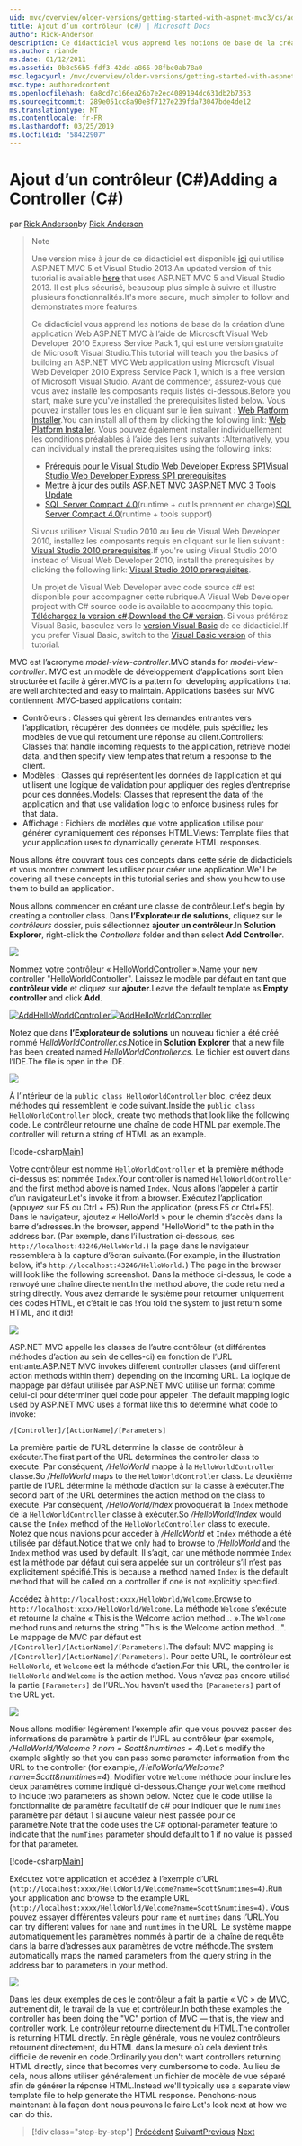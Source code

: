 ```yaml
---
uid: mvc/overview/older-versions/getting-started-with-aspnet-mvc3/cs/adding-a-controller
title: Ajout d’un contrôleur (c#) | Microsoft Docs
author: Rick-Anderson
description: Ce didacticiel vous apprend les notions de base de la création d’une application Web ASP.NET MVC à l’aide de Microsoft Visual Web Developer 2010 Express Service Pack 1, qui, je...
ms.author: riande
ms.date: 01/12/2011
ms.assetid: 0b8c56b5-fdf3-42dd-a866-98fbe0ab78a0
msc.legacyurl: /mvc/overview/older-versions/getting-started-with-aspnet-mvc3/cs/adding-a-controller
msc.type: authoredcontent
ms.openlocfilehash: 6a8cd7c166ea26b7e2ec4089194dc631db2b7353
ms.sourcegitcommit: 289e051cc8a90e8f7127e239fda73047bde4de12
ms.translationtype: MT
ms.contentlocale: fr-FR
ms.lasthandoff: 03/25/2019
ms.locfileid: "58422907"
---
```

<a name="adding-a-controller-c"></a><span data-ttu-id="a12f6-103">Ajout d’un contrôleur (C#)</span><span class="sxs-lookup"><span data-stu-id="a12f6-103">Adding a Controller (C#)</span></span>
====================
<span data-ttu-id="a12f6-104">par [Rick Anderson]((https://twitter.com/RickAndMSFT))</span><span class="sxs-lookup"><span data-stu-id="a12f6-104">by [Rick Anderson]((https://twitter.com/RickAndMSFT))</span></span>

> > [!NOTE]
> > <span data-ttu-id="a12f6-105">Une version mise à jour de ce didacticiel est disponible [ici](../../../getting-started/introduction/getting-started.md) qui utilise ASP.NET MVC 5 et Visual Studio 2013.</span><span class="sxs-lookup"><span data-stu-id="a12f6-105">An updated version of this tutorial is available [here](../../../getting-started/introduction/getting-started.md) that uses ASP.NET MVC 5 and Visual Studio 2013.</span></span> <span data-ttu-id="a12f6-106">Il est plus sécurisé, beaucoup plus simple à suivre et illustre plusieurs fonctionnalités.</span><span class="sxs-lookup"><span data-stu-id="a12f6-106">It's more secure, much simpler to follow and demonstrates more features.</span></span>
> 
> 
> <span data-ttu-id="a12f6-107">Ce didacticiel vous apprend les notions de base de la création d’une application Web ASP.NET MVC à l’aide de Microsoft Visual Web Developer 2010 Express Service Pack 1, qui est une version gratuite de Microsoft Visual Studio.</span><span class="sxs-lookup"><span data-stu-id="a12f6-107">This tutorial will teach you the basics of building an ASP.NET MVC Web application using Microsoft Visual Web Developer 2010 Express Service Pack 1, which is a free version of Microsoft Visual Studio.</span></span> <span data-ttu-id="a12f6-108">Avant de commencer, assurez-vous que vous avez installé les composants requis listés ci-dessous.</span><span class="sxs-lookup"><span data-stu-id="a12f6-108">Before you start, make sure you've installed the prerequisites listed below.</span></span> <span data-ttu-id="a12f6-109">Vous pouvez installer tous les en cliquant sur le lien suivant : [Web Platform Installer](https://www.microsoft.com/web/gallery/install.aspx?appid=VWD2010SP1Pack).</span><span class="sxs-lookup"><span data-stu-id="a12f6-109">You can install all of them by clicking the following link: [Web Platform Installer](https://www.microsoft.com/web/gallery/install.aspx?appid=VWD2010SP1Pack).</span></span> <span data-ttu-id="a12f6-110">Vous pouvez également installer individuellement les conditions préalables à l’aide des liens suivants :</span><span class="sxs-lookup"><span data-stu-id="a12f6-110">Alternatively, you can individually install the prerequisites using the following links:</span></span>
> 
> - [<span data-ttu-id="a12f6-111">Prérequis pour le Visual Studio Web Developer Express SP1</span><span class="sxs-lookup"><span data-stu-id="a12f6-111">Visual Studio Web Developer Express SP1 prerequisites</span></span>](https://www.microsoft.com/web/gallery/install.aspx?appid=VWD2010SP1Pack)
> - [<span data-ttu-id="a12f6-112">Mettre à jour des outils ASP.NET MVC 3</span><span class="sxs-lookup"><span data-stu-id="a12f6-112">ASP.NET MVC 3 Tools Update</span></span>](https://www.microsoft.com/web/gallery/install.aspx?appsxml=&amp;appid=MVC3)
> - <span data-ttu-id="a12f6-113">[SQL Server Compact 4.0](https://www.microsoft.com/web/gallery/install.aspx?appid=SQLCE;SQLCEVSTools_4_0)(runtime + outils prennent en charge)</span><span class="sxs-lookup"><span data-stu-id="a12f6-113">[SQL Server Compact 4.0](https://www.microsoft.com/web/gallery/install.aspx?appid=SQLCE;SQLCEVSTools_4_0)(runtime + tools support)</span></span>
> 
> <span data-ttu-id="a12f6-114">Si vous utilisez Visual Studio 2010 au lieu de Visual Web Developer 2010, installez les composants requis en cliquant sur le lien suivant : [Visual Studio 2010 prerequisites](https://www.microsoft.com/web/gallery/install.aspx?appsxml=&amp;appid=VS2010SP1Pack).</span><span class="sxs-lookup"><span data-stu-id="a12f6-114">If you're using Visual Studio 2010 instead of Visual Web Developer 2010, install the prerequisites by clicking the following link: [Visual Studio 2010 prerequisites](https://www.microsoft.com/web/gallery/install.aspx?appsxml=&amp;appid=VS2010SP1Pack).</span></span>
> 
> <span data-ttu-id="a12f6-115">Un projet de Visual Web Developer avec code source c# est disponible pour accompagner cette rubrique.</span><span class="sxs-lookup"><span data-stu-id="a12f6-115">A Visual Web Developer project with C# source code is available to accompany this topic.</span></span> <span data-ttu-id="a12f6-116">[Téléchargez la version c#](https://code.msdn.microsoft.com/Introduction-to-MVC-3-10d1b098).</span><span class="sxs-lookup"><span data-stu-id="a12f6-116">[Download the C# version](https://code.msdn.microsoft.com/Introduction-to-MVC-3-10d1b098).</span></span> <span data-ttu-id="a12f6-117">Si vous préférez Visual Basic, basculez vers le [version Visual Basic](../vb/intro-to-aspnet-mvc-3.md) de ce didacticiel.</span><span class="sxs-lookup"><span data-stu-id="a12f6-117">If you prefer Visual Basic, switch to the [Visual Basic version](../vb/intro-to-aspnet-mvc-3.md) of this tutorial.</span></span>


<span data-ttu-id="a12f6-118">MVC est l’acronyme *model-view-controller*.</span><span class="sxs-lookup"><span data-stu-id="a12f6-118">MVC stands for *model-view-controller*.</span></span> <span data-ttu-id="a12f6-119">MVC est un modèle de développement d’applications sont bien structurée et facile à gérer.</span><span class="sxs-lookup"><span data-stu-id="a12f6-119">MVC is a pattern for developing applications that are well architected and easy to maintain.</span></span> <span data-ttu-id="a12f6-120">Applications basées sur MVC contiennent :</span><span class="sxs-lookup"><span data-stu-id="a12f6-120">MVC-based applications contain:</span></span>

- <span data-ttu-id="a12f6-121">Contrôleurs : Classes qui gèrent les demandes entrantes vers l’application, récupérer des données de modèle, puis spécifiez les modèles de vue qui retournent une réponse au client.</span><span class="sxs-lookup"><span data-stu-id="a12f6-121">Controllers: Classes that handle incoming requests to the application, retrieve model data, and then specify view templates that return a response to the client.</span></span>
- <span data-ttu-id="a12f6-122">Modèles : Classes qui représentent les données de l’application et qui utilisent une logique de validation pour appliquer des règles d’entreprise pour ces données.</span><span class="sxs-lookup"><span data-stu-id="a12f6-122">Models: Classes that represent the data of the application and that use validation logic to enforce business rules for that data.</span></span>
- <span data-ttu-id="a12f6-123">Affichage : Fichiers de modèles que votre application utilise pour générer dynamiquement des réponses HTML.</span><span class="sxs-lookup"><span data-stu-id="a12f6-123">Views: Template files that your application uses to dynamically generate HTML responses.</span></span>

<span data-ttu-id="a12f6-124">Nous allons être couvrant tous ces concepts dans cette série de didacticiels et vous montrer comment les utiliser pour créer une application.</span><span class="sxs-lookup"><span data-stu-id="a12f6-124">We'll be covering all these concepts in this tutorial series and show you how to use them to build an application.</span></span>

<span data-ttu-id="a12f6-125">Nous allons commencer en créant une classe de contrôleur.</span><span class="sxs-lookup"><span data-stu-id="a12f6-125">Let's begin by creating a controller class.</span></span> <span data-ttu-id="a12f6-126">Dans **l’Explorateur de solutions**, cliquez sur le *contrôleurs* dossier, puis sélectionnez **ajouter un contrôleur**.</span><span class="sxs-lookup"><span data-stu-id="a12f6-126">In **Solution Explorer**, right-click the *Controllers* folder and then select **Add Controller**.</span></span>

[![](adding-a-controller/_static/image2.png)](adding-a-controller/_static/image1.png)

<span data-ttu-id="a12f6-127">Nommez votre contrôleur « HelloWorldController ».</span><span class="sxs-lookup"><span data-stu-id="a12f6-127">Name your new controller "HelloWorldController".</span></span> <span data-ttu-id="a12f6-128">Laissez le modèle par défaut en tant que **contrôleur vide** et cliquez sur **ajouter**.</span><span class="sxs-lookup"><span data-stu-id="a12f6-128">Leave the default template as **Empty controller** and click **Add**.</span></span>

<span data-ttu-id="a12f6-129">[![AddHelloWorldController](adding-a-controller/_static/image4.png)](adding-a-controller/_static/image3.png)</span><span class="sxs-lookup"><span data-stu-id="a12f6-129">[![AddHelloWorldController](adding-a-controller/_static/image4.png)](adding-a-controller/_static/image3.png)</span></span>

<span data-ttu-id="a12f6-130">Notez que dans **l’Explorateur de solutions** un nouveau fichier a été créé nommé *HelloWorldController.cs*.</span><span class="sxs-lookup"><span data-stu-id="a12f6-130">Notice in **Solution Explorer** that a new file has been created named *HelloWorldController.cs*.</span></span> <span data-ttu-id="a12f6-131">Le fichier est ouvert dans l’IDE.</span><span class="sxs-lookup"><span data-stu-id="a12f6-131">The file is open in the IDE.</span></span>

![](adding-a-controller/_static/image5.png)

<span data-ttu-id="a12f6-132">À l’intérieur de la `public class HelloWorldController` bloc, créez deux méthodes qui ressemblent le code suivant.</span><span class="sxs-lookup"><span data-stu-id="a12f6-132">Inside the `public class HelloWorldController` block, create two methods that look like the following code.</span></span> <span data-ttu-id="a12f6-133">Le contrôleur retourne une chaîne de code HTML par exemple.</span><span class="sxs-lookup"><span data-stu-id="a12f6-133">The controller will return a string of HTML as an example.</span></span>

[!code-csharp[Main](adding-a-controller/samples/sample1.cs)]

<span data-ttu-id="a12f6-134">Votre contrôleur est nommé `HelloWorldController` et la première méthode ci-dessus est nommée `Index`.</span><span class="sxs-lookup"><span data-stu-id="a12f6-134">Your controller is named `HelloWorldController` and the first method above is named `Index`.</span></span> <span data-ttu-id="a12f6-135">Nous allons l’appeler à partir d’un navigateur.</span><span class="sxs-lookup"><span data-stu-id="a12f6-135">Let's invoke it from a browser.</span></span> <span data-ttu-id="a12f6-136">Exécutez l’application (appuyez sur F5 ou Ctrl + F5).</span><span class="sxs-lookup"><span data-stu-id="a12f6-136">Run the application (press F5 or Ctrl+F5).</span></span> <span data-ttu-id="a12f6-137">Dans le navigateur, ajoutez « HelloWorld » pour le chemin d’accès dans la barre d’adresses.</span><span class="sxs-lookup"><span data-stu-id="a12f6-137">In the browser, append "HelloWorld" to the path in the address bar.</span></span> <span data-ttu-id="a12f6-138">(Par exemple, dans l’illustration ci-dessous, ses `http://localhost:43246/HelloWorld.`) la page dans le navigateur ressemblera à la capture d’écran suivante.</span><span class="sxs-lookup"><span data-stu-id="a12f6-138">(For example, in the illustration below, it's `http://localhost:43246/HelloWorld.`) The page in the browser will look like the following screenshot.</span></span> <span data-ttu-id="a12f6-139">Dans la méthode ci-dessus, le code a renvoyé une chaîne directement.</span><span class="sxs-lookup"><span data-stu-id="a12f6-139">In the method above, the code returned a string directly.</span></span> <span data-ttu-id="a12f6-140">Vous avez demandé le système pour retourner uniquement des codes HTML, et c’était le cas !</span><span class="sxs-lookup"><span data-stu-id="a12f6-140">You told the system to just return some HTML, and it did!</span></span>

![](adding-a-controller/_static/image6.png)

<span data-ttu-id="a12f6-141">ASP.NET MVC appelle les classes de l’autre contrôleur (et différentes méthodes d’action au sein de celles-ci) en fonction de l’URL entrante.</span><span class="sxs-lookup"><span data-stu-id="a12f6-141">ASP.NET MVC invokes different controller classes (and different action methods within them) depending on the incoming URL.</span></span> <span data-ttu-id="a12f6-142">La logique de mappage par défaut utilisée par ASP.NET MVC utilise un format comme celui-ci pour déterminer quel code pour appeler :</span><span class="sxs-lookup"><span data-stu-id="a12f6-142">The default mapping logic used by ASP.NET MVC uses a format like this to determine what code to invoke:</span></span>

`/[Controller]/[ActionName]/[Parameters]`

<span data-ttu-id="a12f6-143">La première partie de l’URL détermine la classe de contrôleur à exécuter.</span><span class="sxs-lookup"><span data-stu-id="a12f6-143">The first part of the URL determines the controller class to execute.</span></span> <span data-ttu-id="a12f6-144">Par conséquent, */HelloWorld* mappe à la `HelloWorldController` classe.</span><span class="sxs-lookup"><span data-stu-id="a12f6-144">So */HelloWorld* maps to the `HelloWorldController` class.</span></span> <span data-ttu-id="a12f6-145">La deuxième partie de l’URL détermine la méthode d’action sur la classe à exécuter.</span><span class="sxs-lookup"><span data-stu-id="a12f6-145">The second part of the URL determines the action method on the class to execute.</span></span> <span data-ttu-id="a12f6-146">Par conséquent, */HelloWorld/Index* provoquerait la `Index` méthode de la `HelloWorldController` classe à exécuter.</span><span class="sxs-lookup"><span data-stu-id="a12f6-146">So */HelloWorld/Index* would cause the `Index` method of the `HelloWorldController` class to execute.</span></span> <span data-ttu-id="a12f6-147">Notez que nous n’avions pour accéder à */HelloWorld* et `Index` méthode a été utilisée par défaut.</span><span class="sxs-lookup"><span data-stu-id="a12f6-147">Notice that we only had to browse to */HelloWorld* and the `Index` method was used by default.</span></span> <span data-ttu-id="a12f6-148">Il s’agit, car une méthode nommée `Index` est la méthode par défaut qui sera appelée sur un contrôleur s’il n’est pas explicitement spécifié.</span><span class="sxs-lookup"><span data-stu-id="a12f6-148">This is because a method named `Index` is the default method that will be called on a controller if one is not explicitly specified.</span></span>

<span data-ttu-id="a12f6-149">Accédez à `http://localhost:xxxx/HelloWorld/Welcome`.</span><span class="sxs-lookup"><span data-stu-id="a12f6-149">Browse to `http://localhost:xxxx/HelloWorld/Welcome`.</span></span> <span data-ttu-id="a12f6-150">La méthode `Welcome` s’exécute et retourne la chaîne « This is the Welcome action method... ».</span><span class="sxs-lookup"><span data-stu-id="a12f6-150">The `Welcome` method runs and returns the string "This is the Welcome action method...".</span></span> <span data-ttu-id="a12f6-151">Le mappage de MVC par défaut est `/[Controller]/[ActionName]/[Parameters]`.</span><span class="sxs-lookup"><span data-stu-id="a12f6-151">The default MVC mapping is `/[Controller]/[ActionName]/[Parameters]`.</span></span> <span data-ttu-id="a12f6-152">Pour cette URL, le contrôleur est `HelloWorld`, et `Welcome` est la méthode d’action.</span><span class="sxs-lookup"><span data-stu-id="a12f6-152">For this URL, the controller is `HelloWorld` and `Welcome` is the action method.</span></span> <span data-ttu-id="a12f6-153">Vous n’avez pas encore utilisé la partie `[Parameters]` de l’URL.</span><span class="sxs-lookup"><span data-stu-id="a12f6-153">You haven't used the `[Parameters]` part of the URL yet.</span></span>

![](adding-a-controller/_static/image7.png)

<span data-ttu-id="a12f6-154">Nous allons modifier légèrement l’exemple afin que vous pouvez passer des informations de paramètre à partir de l’URL au contrôleur (par exemple, */HelloWorld/Welcome ? nom = Scott&amp;numtimes = 4*).</span><span class="sxs-lookup"><span data-stu-id="a12f6-154">Let's modify the example slightly so that you can pass some parameter information from the URL to the controller (for example, */HelloWorld/Welcome?name=Scott&amp;numtimes=4*).</span></span> <span data-ttu-id="a12f6-155">Modifier votre `Welcome` méthode pour inclure les deux paramètres comme indiqué ci-dessous.</span><span class="sxs-lookup"><span data-stu-id="a12f6-155">Change your `Welcome` method to include two parameters as shown below.</span></span> <span data-ttu-id="a12f6-156">Notez que le code utilise la fonctionnalité de paramètre facultatif de c# pour indiquer que le `numTimes` paramètre par défaut 1 si aucune valeur n’est passée pour ce paramètre.</span><span class="sxs-lookup"><span data-stu-id="a12f6-156">Note that the code uses the C# optional-parameter feature to indicate that the `numTimes` parameter should default to 1 if no value is passed for that parameter.</span></span>

[!code-csharp[Main](adding-a-controller/samples/sample2.cs)]

<span data-ttu-id="a12f6-157">Exécutez votre application et accédez à l’exemple d’URL (`http://localhost:xxxx/HelloWorld/Welcome?name=Scott&numtimes=4)`.</span><span class="sxs-lookup"><span data-stu-id="a12f6-157">Run your application and browse to the example URL (`http://localhost:xxxx/HelloWorld/Welcome?name=Scott&numtimes=4)`.</span></span> <span data-ttu-id="a12f6-158">Vous pouvez essayer différentes valeurs pour `name` et `numtimes` dans l’URL.</span><span class="sxs-lookup"><span data-stu-id="a12f6-158">You can try different values for `name` and `numtimes` in the URL.</span></span> <span data-ttu-id="a12f6-159">Le système mappe automatiquement les paramètres nommés à partir de la chaîne de requête dans la barre d’adresses aux paramètres de votre méthode.</span><span class="sxs-lookup"><span data-stu-id="a12f6-159">The system automatically maps the named parameters from the query string in the address bar to parameters in your method.</span></span>

![](adding-a-controller/_static/image8.png)

<span data-ttu-id="a12f6-160">Dans les deux exemples de ces le contrôleur a fait la partie « VC » de MVC, autrement dit, le travail de la vue et contrôleur.</span><span class="sxs-lookup"><span data-stu-id="a12f6-160">In both these examples the controller has been doing the "VC" portion of MVC — that is, the view and controller work.</span></span> <span data-ttu-id="a12f6-161">Le contrôleur retourne directement du HTML.</span><span class="sxs-lookup"><span data-stu-id="a12f6-161">The controller is returning HTML directly.</span></span> <span data-ttu-id="a12f6-162">En règle générale, vous ne voulez contrôleurs retournent directement, du HTML dans la mesure où cela devient très difficile de revenir en code.</span><span class="sxs-lookup"><span data-stu-id="a12f6-162">Ordinarily you don't want controllers returning HTML directly, since that becomes very cumbersome to code.</span></span> <span data-ttu-id="a12f6-163">Au lieu de cela, nous allons utiliser généralement un fichier de modèle de vue séparé afin de générer la réponse HTML.</span><span class="sxs-lookup"><span data-stu-id="a12f6-163">Instead we'll typically use a separate view template file to help generate the HTML response.</span></span> <span data-ttu-id="a12f6-164">Penchons-nous maintenant à la façon dont nous pouvons le faire.</span><span class="sxs-lookup"><span data-stu-id="a12f6-164">Let's look next at how we can do this.</span></span>

> [!div class="step-by-step"]
> <span data-ttu-id="a12f6-165">[Précédent](intro-to-aspnet-mvc-3.md)
> [Suivant](adding-a-view.md)</span><span class="sxs-lookup"><span data-stu-id="a12f6-165">[Previous](intro-to-aspnet-mvc-3.md)
[Next](adding-a-view.md)</span></span>
